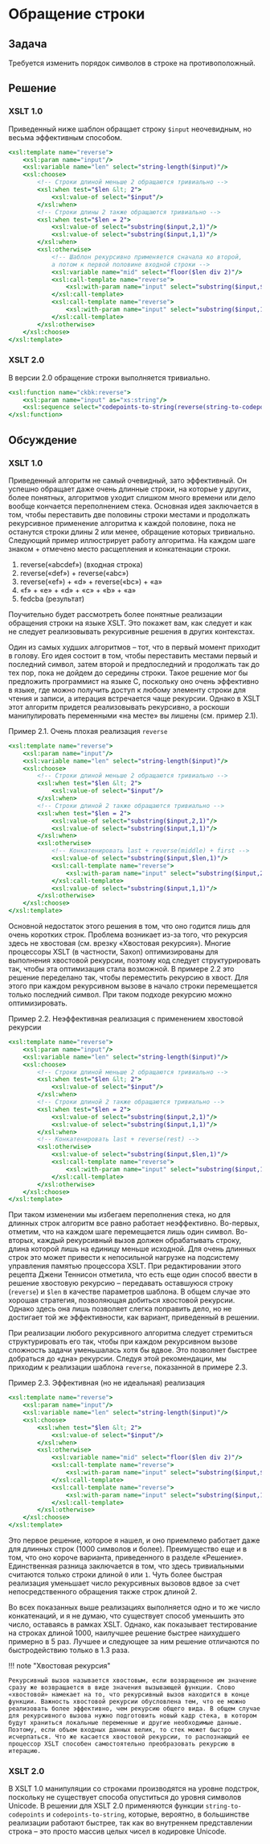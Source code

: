 # Обращение строки

## Задача

Требуется изменить порядок символов в строке на противоположный.

## Решение

### XSLT 1.0

Приведенный ниже шаблон обращает строку `$input` неочевидным, но весьма
эффективным способом.

```xslt
<xsl:template name="reverse">
	<xsl:param name="input"/>
	<xsl:variable name="len" select="string-length($input)"/>
	<xsl:choose>
		<!-- Строки длиной меньше 2 обращаются тривиально -->
		<xsl:when test="$len &lt; 2">
			<xsl:value-of select="$input"/>
		</xsl:when>
		<!-- Строки длины 2 также обращаются тривиально -->
		<xsl:when test="$len = 2">
			<xsl:value-of select="substring($input,2,1)"/>
			<xsl:value-of select="substring($input,1,1)"/>
		</xsl:when>
		<xsl:otherwise>
			<!-- Шаблон рекурсивно применяется сначала ко второй,
			а потом к первой половине входной строки -->
			<xsl:variable name="mid" select="floor($len div 2)"/>
			<xsl:call-template name="reverse">
				<xsl:with-param name="input" select="substring($input,$mid+1,$mid+1)"/>
			</xsl:call-template>
			<xsl:call-template name="reverse">
				<xsl:with-param name="input" select="substring($input,1,$mid)"/>
			</xsl:call-template>
		</xsl:otherwise>
	</xsl:choose>
</xsl:template>
```

### XSLT 2.0

В версии 2.0 обращение строки выполняется тривиально.

```xslt
<xsl:function name="ckbk:reverse">
	<xsl:param name="input" as="xs:string"/>
	<xsl:sequence select="codepoints-to-string(reverse(string-to-codepoints($input)))"/>
</xsl:function>
```

## Обсуждение

### XSLT 1.0

Приведенный алгоритм не самый очевидный, зато эффективный. Он успешно обращает даже очень длинные строки, на которые у других, более понятных, алгоритмов уходит слишком много времени или дело вообще кончается переполнением стека. Основная идея заключается в том, чтобы переставить две половины строки местами и продолжать рекурсивное применение алгоритма к каждой половине, пока не останутся строки длины 2 или менее, обращение которых тривиально. Следующий пример иллюстрирует работу алгоритма. На каждом шаге знаком + отмечено место расщепления и конкатенации строки.

1. reverse(«abcdef») (входная строка)
2. reverse(«def») + reverse(«abc»)
3. reverse(«ef») + «d» + reverse(«bc») + «a»
4. «f» + «e» + «d» + «c» + «b» + «a»
5. fedcba (результат)

Поучительно будет рассмотреть более понятные реализации обращения строки на языке XSLT. Это покажет вам, как следует и как не следует реализовывать рекурсивные решения в других контекстах.

Один из самых худших алгоритмов – тот, что в первый момент приходит в голову. Его идея состоит в том, чтобы переставить местами первый и последний символ, затем второй и предпоследний и продолжать так до тех пор, пока не дойдем до середины строки. Такое решение мог бы предложить программист на языке C, поскольку оно очень эффективно в языке, где можно получить доступ к любому элементу строки для чтения и записи, а итерация встречается чаще рекурсии. Однако в XSLT этот алгоритм придется реализовывать рекурсивно, а роскоши манипулировать переменными «на месте» вы лишены (см. пример 2.1).

Пример 2.1. Очень плохая реализация `reverse`

```xslt
<xsl:template name="reverse">
	<xsl:param name="input"/>
	<xsl:variable name="len" select="string-length($input)"/>
	<xsl:choose>
		<!-- Строки длиной меньше 2 обращаются тривиально -->
		<xsl:when test="$len &lt; 2">
			<xsl:value-of select="$input"/>
		</xsl:when>
		<!-- Строки длиной 2 также обращаются тривиально -->
		<xsl:when test="$len = 2">
			<xsl:value-of select="substring($input,2,1)"/>
			<xsl:value-of select="substring($input,1,1)"/>
		</xsl:when>
		<xsl:otherwise>
			<!-- Конкатенировать last + reverse(middle) + first -->
			<xsl:value-of select="substring($input,$len,1)"/>
			<xsl:call-template name="reverse">
				<xsl:with-param name="input" select="substring($input,2,$len - 2)"/>
			</xsl:call-template>
			<xsl:value-of select="substring($input,1,1)"/>
		</xsl:otherwise>
	</xsl:choose>
</xsl:template>
```

Основной недостаток этого решения в том, что оно годится лишь для очень коротких строк. Проблема возникает из-за того, что рекурсия здесь не хвостовая (см. врезку «Хвостовая рекурсия»). Многие процессоры XSLT (в частности, Saxon) оптимизированы для выполнения хвостовой рекурсии, поэтому код следует структурировать так, чтобы эта оптимизация стала возможной. В примере 2.2 это решение переделано так, чтобы переместить рекурсию в хвост. Для этого при каждом рекурсивном вызове в начало строки перемещается только последний символ. При таком подходе рекурсию можно оптимизировать.

Пример 2.2. Неэффективная реализация с применением хвостовой рекурсии

```xslt
<xsl:template name="reverse">
	<xsl:param name="input"/>
	<xsl:variable name="len" select="string-length($input)"/>
	<xsl:choose>
		<!-- Строки длиной меньше 2 обращаются тривиально -->
		<xsl:when test="$len &lt; 2">
			<xsl:value-of select="$input"/>
		</xsl:when>
		<!-- Строки длиной 2 также обращаются тривиально -->
		<xsl:when test="$len = 2">
			<xsl:value-of select="substring($input,2,1)"/>
			<xsl:value-of select="substring($input,1,1)"/>
		</xsl:when>
		<!-- Конкатенировать last + reverse(rest) -->
		<xsl:otherwise>
			<xsl:value-of select="substring($input,$len,1)"/>
			<xsl:call-template name="reverse">
				<xsl:with-param name="input" select="substring($input,1,$len - 1)"/>
			</xsl:call-template>
		</xsl:otherwise>
	</xsl:choose>
</xsl:template>
```

При таком изменении мы избегаем переполнения стека, но для длинных строк алгоритм все равно работает неэффективно. Во-первых, отметим, что на каждом шаге перемещается лишь один символ. Во-вторых, каждый рекурсивный вызов должен обрабатывать строку, длина которой лишь на единицу меньше исходной. Для очень длинных строк это может привести к непосильной нагрузке на подсистему управления памятью процессора XSLT. При редактировании этого рецепта Джени Теннисон отметила, что есть еще один способ ввести в решение хвостовую рекурсию – передавать оставшуюся строку (`reverse`) и `$len` в качестве параметров шаблона. В общем случае это хорошая стратегия, позволяющая добиться хвостовой рекурсии. Однако здесь она лишь позволяет слегка поправить дело, но не достигает той же эффективности, как вариант, приведенный в решении.

При реализации любого рекурсивного алгоритма следует стремиться структурировать его так, чтобы при каждом рекурсивном вызове сложность задачи уменьшалась хотя бы вдвое. Это позволяет быстрее добраться до «дна» рекурсии. Следуя этой рекомендации, мы приходим к реализации шаблона `reverse`, показанной в примере 2.3.

Пример 2.3. Эффективная (но не идеальная) реализация

```xslt
<xsl:template name="reverse">
	<xsl:param name="input"/>
	<xsl:variable name="len" select="string-length($input)"/>
	<xsl:choose>
		<xsl:when test="$len &lt; 2">
			<xsl:value-of select="$input"/>
		</xsl:when>
		<xsl:otherwise>
			<xsl:variable name="mid" select="floor($len div 2)"/>
			<xsl:call-template name="reverse">
				<xsl:with-param name="input" select="substring($input,$mid+1,$mid+1)"/>
			</xsl:call-template>
			<xsl:call-template name="reverse">
				<xsl:with-param name="input" select="substring($input,1,$mid)"/>
			</xsl:call-template>
		</xsl:otherwise>
	</xsl:choose>
</xsl:template>
```

Это первое решение, которое я нашел, и оно приемлемо работает даже для длинных строк (1000 символов и более). Преимущество еще и в том, что оно короче варианта, приведенного в разделе «Решение». Единственная разница заключается в том, что здесь тривиальными считаются только строки длиной `0` или `1`. Чуть более быстрая реализация уменьшает число рекурсивных вызовов вдвое за счет непосредственного обращения также строк длиной 2.

Во всех показанных выше реализациях выполняется одно и то же число конкатенаций, и я не думаю, что существует способ уменьшить это число, оставаясь в рамках XSLT. Однако, как показывает тестирование на строках длиной 1000, наилучшее решение быстрее наихудшего примерно в 5 раз. Лучшее и следующее за ним решение отличаются по быстродействию только в 1.3 раза.

!!! note "Хвостовая рекурсия"

    Рекурсивный вызов называется хвостовым, если возвращенное им значение сразу же возвращается в виде значения вызывающей функции. Слово «хвостовой» намекает на то, что рекурсивный вызов находится в конце функции. Важность хвостовой рекурсии обусловлена тем, что ее можно реализовать более эффективно, чем рекурсию общего вида. В общем случае для рекурсивного вызова нужно подготовить новый кадр стека, в котором будут храниться локальные переменные и другие необходимые данные. Поэтому, если объем входных данных велик, то стек может быстро исчерпаться. Что же касается хвостовой рекурсии, то распознающий ее процессор XSLT способен самостоятельно преобразовать рекурсию в итерацию.

### XSLT 2.0

В XSLT 1.0 манипуляции со строками производятся на уровне подстрок, поскольку не существует способа опуститься до уровня символов Unicode. В решении для XSLT 2.0 применяются функции `string-to-codepoints` и `codepoints-to-string`, которые, вероятно, в большинстве реализации работают быстрее, так как во внутреннем представлении строка – это просто массив целых чисел в кодировке Unicode.
